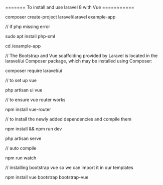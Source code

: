 ======= To install and use laravel 8 with Vue ===========

composer create-project laravel/laravel example-app

// if php missing error

sudo apt install php-xml

cd /example-app

// The Bootstrap and Vue scaffolding provided by Laravel is located in the laravel/ui Composer package, which may be installed using Composer:

composer require laravel/ui

// to set up vue

php artisan ui vue

// to ensure vue router works

npm install vue-router

// to install the newly added dependencies and compile them

npm install && npm run dev

php artisan serve

// auto compile

npm run watch

// installing bootstrap vue so we can import it in our templates

npm install vue bootstrap bootstrap-vue
